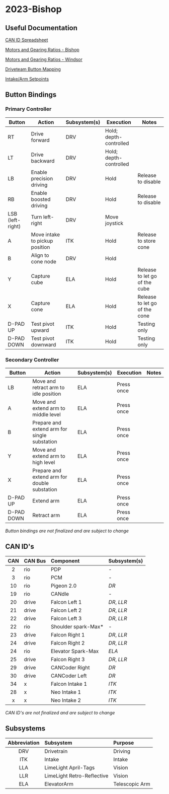 # **2023-Bishop**

## **Useful Documentation**
[CAN ID Spreadsheet](https://docs.google.com/spreadsheets/d/1NtnqaaMVDYO0TyJ946Wxg0dBtV19xBe5mVzWcAWxIAw/edit#gid=1456793576)

[Motors and Gearing Ratios - Bishop](https://docs.google.com/spreadsheets/d/1mly-FWH9S1RMrAUBcaXnyuavnCqU-cXk0Q0pLDEhZ-Y/edit#gid=1544976692)

[Motors and Gearing Ratios - Windsor](https://docs.google.com/spreadsheets/d/1FxBIIsZFDOvoKsso25b7TmFgGUk4gB1KhH03Lld9y3U/edit#gid=1544976692)

[Driveteam Button Mapping](https://docs.google.com/document/d/1LmwfAIl3pLnZguX8B4lljc1ZuzqiQKjrft7fehE6e5s/edit)

[Intake/Arm Setpoints](https://docs.google.com/document/d/1H3BSzr6iQv7rSsYxSoY_8pHKgct6spEGe-ud4h0Tcsw/edit?usp=sharing)

## **Button Bindings**

### Primary Controller

| Button | Action | Subsystem(s) | Execution | Notes |
| ------ | ------ | ------------ | --------- | ----- |
RT | Drive forward | DRV | Hold; depth-controlled |
LT | Drive backward | DRV | Hold; depth-controlled |
LB | Enable precision driving | DRV | Hold | Release to disable |
RB | Enable boosted driving | DRV | Hold | Release to disable |
LSB (left-right) | Turn left-right | DRV | Move joystick |
A | Move intake to pickup position | ITK | Hold | Release to store cone |
B | Align to cone node | DRV | Hold |
Y | Capture cube | ELA | Hold | Release to let go of the cube |
X | Capture cone | ELA | Hold | Release to let go of the cone |
D-PAD UP | Test pivot upward | ITK | Hold | Testing only
D-PAD DOWN | Test pivot downward | ITK | Hold | Testing only

### Secondary Controller

| Button | Action | Subsystem(s) | Execution | Notes |
| ------ | ------ | ------------ | --------- | ----- |
| LB | Move and retract arm to idle position | ELA | Press once
| A | Move and extend arm to middle level | ELA | Press once
| B | Prepare and extend arm for single substation | ELA | Press once
| Y | Move and extend arm to high level | ELA | Press once
| X | Prepare and extend arm for double substation | ELA | Press once
| D-PAD UP | Extend arm | ELA | Press once |
| D-PAD DOWN | Retract arm | ELA | Press once |

*Button bindings are not finalized and are subject to change*

## **CAN ID's**
| CAN | CAN Bus | Component | Subsystem(s) |
|:---:|:--------|:----------|:-------------|
|2|rio|PDP|-
|3|rio|PCM|-
|10|rio|Pigeon 2.0|*DR*
|19|rio|CANdle|-
|20|drive|Falcon Left 1|*DR*, *LLR*
|21|drive|Falcon Left 2|*DR*, *LLR*
|22|drive|Falcon Left 3|*DR*, *LLR*
|22|rio|Shoulder spark-Max*|-
|23|drive|Falcon Right 1|*DR*, *LLR*
|24|drive|Falcon Right 2|*DR*, *LLR*
|24|rio|Elevator Spark-Max|*ELA*
|25|drive|Falcon Right 3|*DR*, *LLR*
|29|drive|CANCoder Right|*DR*
|30|drive|CANCoder Left|*DR*
|34|x|Falcon Intake 1|*ITK*
|28|x|Neo Intake 1|*ITK*
|x|x|Neo Intake 2|*ITK*

*CAN ID's are not finalized and are subject to change*

## **Subsystems**
|Abbreviation|Subsystem|Purpose| 
|:---:|:--------|:------|
|DRV|Drivetrain|Driving|
|ITK|Intake|Intake|
|LLA|LimeLight April-Tags|Vision|
|LLR|LimeLight Retro-Reflective|Vision|
|ELA|ElevatorArm|Telescopic Arm|
